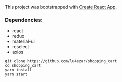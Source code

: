 This project was bootstrapped with [Create React App](https://github.com/facebook/create-react-app).

### Dependencies:
* react
* redux
* material-ui
* reselect
* axios

```
git clone https://github.com/lu4ezar/shopping_cart
cd shopping_cart
yarn install
yarn start
```
